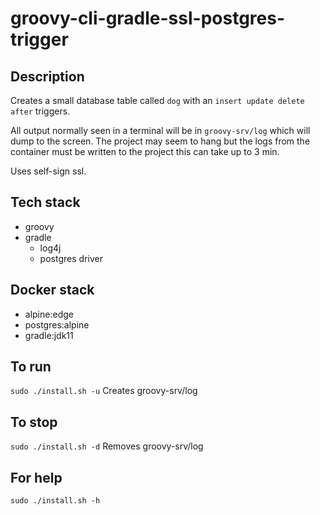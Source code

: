 # groovy-cli-gradle-ssl-postgres-trigger

## Description
Creates a small database table
called `dog` with an `insert update delete after` triggers.

All output normally
seen in a terminal will be in `groovy-srv/log` which will dump to the screen. The project may seem to hang but the logs from the container must be written to the project this can take up to 3 min.

Uses self-sign ssl.

## Tech stack
- groovy
- gradle
  - log4j
  - postgres driver

## Docker stack
- alpine:edge
- postgres:alpine
- gradle:jdk11

## To run
`sudo ./install.sh -u`
Creates groovy-srv/log

## To stop
`sudo ./install.sh -d`
Removes groovy-srv/log

## For help
`sudo ./install.sh -h`
